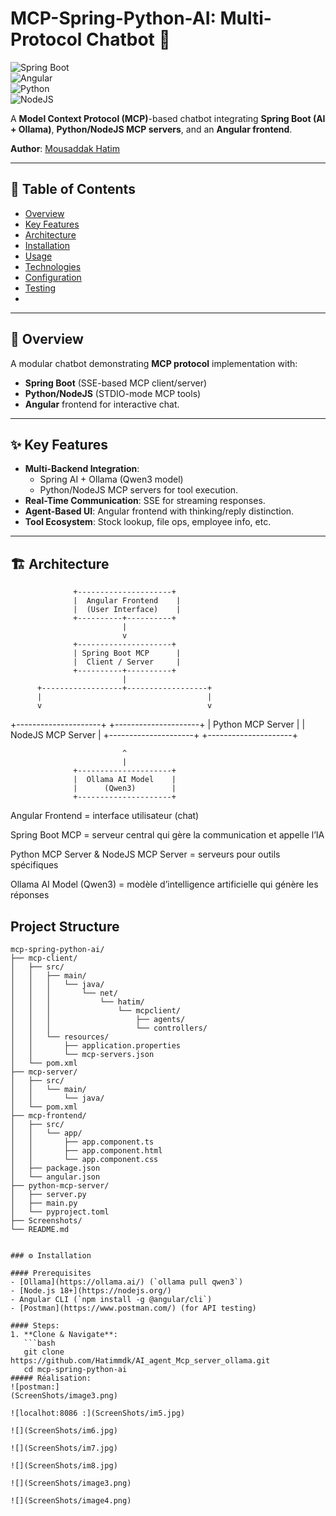# MCP-Spring-Python-AI: Multi-Protocol Chatbot 🚀  


![Spring Boot](https://img.shields.io/badge/Spring%20Boot-3.x-brightgreen.svg)  
![Angular](https://img.shields.io/badge/Angular-20.x-red.svg)  
![Python](https://img.shields.io/badge/Python-3.x-blue.svg)  
![NodeJS](https://img.shields.io/badge/NodeJS-18+-green.svg)  

A **Model Context Protocol (MCP)**-based chatbot integrating **Spring Boot (AI + Ollama)**, **Python/NodeJS MCP servers**, and an **Angular frontend**.  

**Author**: [Mousaddak Hatim](https://github.com/Hatimmdk/AI_agent_Mcp_server_ollama.git)  

---

## 📌 Table of Contents  
- [Overview](#-overview)  
- [Key Features](#-key-features)  
- [Architecture](#-architecture)  
- [Installation](#-installation)  
- [Usage](#-usage)  
- [Technologies](#-technologies)  
- [Configuration](#-configuration)  
- [Testing](#-testing--debugging)  
-

---

## 🌟 Overview  
A modular chatbot demonstrating **MCP protocol** implementation with:  
- **Spring Boot** (SSE-based MCP client/server)  
- **Python/NodeJS** (STDIO-mode MCP tools)  
- **Angular** frontend for interactive chat.  

---

## ✨ Key Features  
- **Multi-Backend Integration**:  
  - Spring AI + Ollama (Qwen3 model)  
  - Python/NodeJS MCP servers for tool execution.  
- **Real-Time Communication**: SSE for streaming responses.  
- **Agent-Based UI**: Angular frontend with thinking/reply distinction.  
- **Tool Ecosystem**: Stock lookup, file ops, employee info, etc.  

---

## 🏗️ Architecture  

                  +---------------------+
                  |  Angular Frontend    |
                  |  (User Interface)    |
                  +----------+----------+
                             |
                             v
                  +---------------------+
                  | Spring Boot MCP      |
                  |  Client / Server     |
                  +----------+----------+
                             |
          +------------------+------------------+
          |                                     |
          v                                     v
+---------------------+             +---------------------+
|  Python MCP Server   |             |  NodeJS MCP Server  |
+---------------------+             +---------------------+

                             ^
                             |
                  +---------------------+
                  |  Ollama AI Model    |
                  |      (Qwen3)        |
                  +---------------------+


Angular Frontend = interface utilisateur (chat)

Spring Boot MCP = serveur central qui gère la communication et appelle l’IA

Python MCP Server & NodeJS MCP Server = serveurs pour outils spécifiques

Ollama AI Model (Qwen3) = modèle d’intelligence artificielle qui génère les réponses

##  Project Structure

```plaintext
mcp-spring-python-ai/
├── mcp-client/
│   ├── src/
│   │   ├── main/
│   │   │   └── java/
│   │   │       └── net/
│   │   │           └── hatim/
│   │   │               └── mcpclient/
│   │   │                   ├── agents/
│   │   │                   └── controllers/
│   │   └── resources/
│   │       ├── application.properties
│   │       └── mcp-servers.json
│   └── pom.xml
├── mcp-server/
│   ├── src/
│   │   └── main/
│   │       └── java/
│   └── pom.xml
├── mcp-frontend/
│   ├── src/
│   │   └── app/
│   │       ├── app.component.ts
│   │       ├── app.component.html
│   │       └── app.component.css
│   ├── package.json
│   └── angular.json
├── python-mcp-server/
│   ├── server.py
│   ├── main.py
│   └── pyproject.toml
├── Screenshots/
└── README.md


### ⚙️ Installation

#### Prerequisites
- [Ollama](https://ollama.ai/) (`ollama pull qwen3`)
- [Node.js 18+](https://nodejs.org/)
- Angular CLI (`npm install -g @angular/cli`)
- [Postman](https://www.postman.com/) (for API testing)

#### Steps:
1. **Clone & Navigate**:
   ```bash
   git clone https://github.com/Hatimmdk/AI_agent_Mcp_server_ollama.git 
   cd mcp-spring-python-ai
##### Réalisation:
![postman:]   
(ScreenShots/image3.png)

![localhot:8086 :](ScreenShots/im5.jpg)

![](ScreenShots/im6.jpg)

![](ScreenShots/im7.jpg)

![](ScreenShots/im8.jpg)

![](ScreenShots/image3.png)

![](ScreenShots/image4.png)



